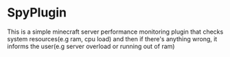 # SpyPlugin
This is a simple minecraft server performance monitoring plugin that checks system resources(e.g ram, cpu load) and then if there's anything wrong, it informs the user(e.g server overload or running out of ram)
